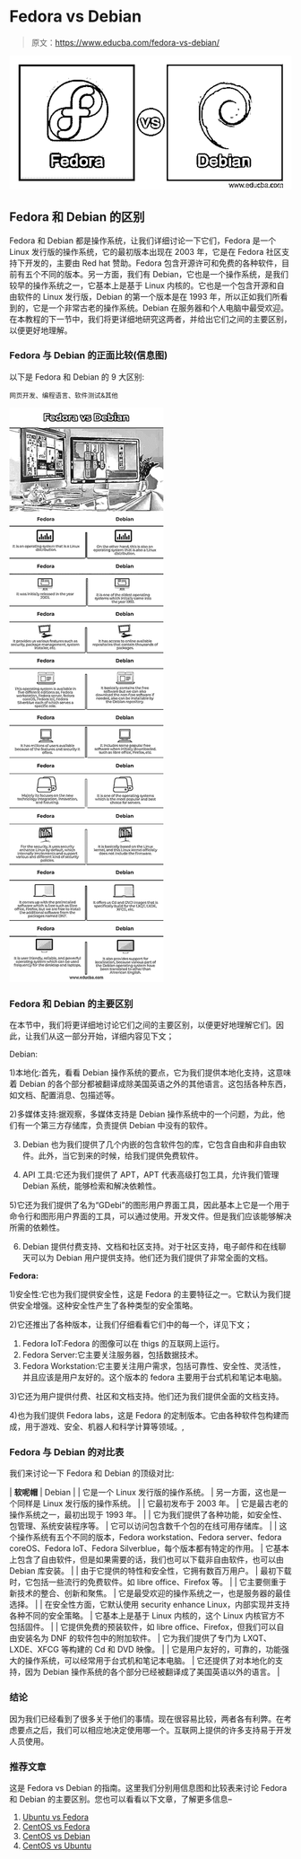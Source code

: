 # Fedora vs Debian

> 原文：<https://www.educba.com/fedora-vs-debian/>

![Fedora vs Debian](img/21e1232718b79730fb07c8afc4064fba.png)



## Fedora 和 Debian 的区别

Fedora 和 Debian 都是操作系统，让我们详细讨论一下它们，Fedora 是一个 Linux 发行版的操作系统，它的最初版本出现在 2003 年，它是在 Fedora 社区支持下开发的，主要由 Red hat 赞助。Fedora 包含开源许可和免费的各种软件，目前有五个不同的版本。另一方面，我们有 Debian，它也是一个操作系统，是我们较早的操作系统之一，它基本上是基于 Linux 内核的。它也是一个包含开源和自由软件的 Linux 发行版，Debian 的第一个版本是在 1993 年，所以正如我们所看到的，它是一个非常古老的操作系统。Debian 在服务器和个人电脑中最受欢迎。在本教程的下一节中，我们将更详细地研究这两者，并给出它们之间的主要区别，以便更好地理解。

### Fedora 与 Debian 的正面比较(信息图)

以下是 Fedora 和 Debian 的 9 大区别:

<small>网页开发、编程语言、软件测试&其他</small>

![Fedora-vs-Debian-info](img/23774e3c44e543129b00be769887a75e.png)



### Fedora 和 Debian 的主要区别

在本节中，我们将更详细地讨论它们之间的主要区别，以便更好地理解它们。因此，让我们从这一部分开始，详细内容见下文；

Debian:

1)本地化:首先，看看 Debian 操作系统的要点，它为我们提供本地化支持，这意味着 Debian 的各个部分都被翻译成除美国英语之外的其他语言。这包括各种东西，如文档、配置消息、包描述等。

2)多媒体支持:据观察，多媒体支持是 Debian 操作系统中的一个问题，为此，他们有一个第三方存储库，负责提供 Debian 中没有的软件。

3) Debian 也为我们提供了几个内嵌的包含软件包的库，它包含自由和非自由软件。此外，当它到来的时候，给我们提供免费软件。

4) API 工具:它还为我们提供了 APT，APT 代表高级打包工具，允许我们管理 Debian 系统，能够检索和解决依赖性。

5)它还为我们提供了名为“GDebi”的图形用户界面工具，因此基本上它是一个用于命令行和图形用户界面的工具，可以通过使用。开发文件。但是我们应该能够解决所需的依赖性。

6) Debian 提供付费支持、文档和社区支持。对于社区支持，电子邮件和在线聊天可以为 Debian 用户提供支持。他们还为我们提供了非常全面的文档。

**Fedora:**

1)安全性:它也为我们提供安全性，这是 Fedora 的主要特征之一。它默认为我们提供安全增强。这种安全性产生了各种类型的安全策略。

2)它还推出了各种版本，让我们仔细看看它们中的每一个，详见下文；

1.  Fedora IoT:Fedora 的图像可以在 thigs 的互联网上运行。
2.  Fedora Server:它主要关注服务器，包括数据技术。
3.  Fedora Workstation:它主要关注用户需求，包括可靠性、安全性、灵活性，并且应该是用户友好的。这个版本的 fedora 主要用于台式机和笔记本电脑。

3)它还为用户提供付费、社区和文档支持。他们还为我们提供全面的文档支持。

4)也为我们提供 Fedora labs，这是 Fedora 的定制版本。它由各种软件包构建而成，用于游戏、安全、机器人和科学计算等领域。,

### Fedora 与 Debian 的对比表

我们来讨论一下 Fedora 和 Debian 的顶级对比:

| **软呢帽** | Debian |
| 它是一个 Linux 发行版的操作系统。 | 另一方面，这也是一个同样是 Linux 发行版的操作系统。 |
| 它最初发布于 2003 年。 | 它是最古老的操作系统之一，最初出现于 1993 年。 |
| 它为我们提供了各种功能，如安全性、包管理、系统安装程序等。 | 它可以访问包含数千个包的在线可用存储库。 |
| 这个操作系统有五个不同的版本，Fedora workstation、Fedora server、fedora coreOS、Fedora IoT、Fedora Silverblue，每个版本都有特定的作用。 | 它基本上包含了自由软件，但是如果需要的话，我们也可以下载非自由软件，也可以由 Debian 库安装。 |
| 由于它提供的特性和安全性，它拥有数百万用户。 | 最初下载时，它包括一些流行的免费软件。如 libre office、Firefox 等。 |
| 它主要侧重于新技术的整合、创新和聚焦。 | 它是最受欢迎的操作系统之一，也是服务器的最佳选择。 |
| 在安全性方面，它默认使用 security enhance Linux，内部实现并支持各种不同的安全策略。 | 它基本上是基于 Linux 内核的，这个 Linux 内核官方不包括固件。 |
| 它提供免费的预装软件，如 libre office、Firefox，但我们可以自由安装名为 DNF 的软件包中的附加软件。 | 它为我们提供了专门为 LXQT、LXDE、XFCG 等构建的 Cd 和 DVD 映像。 |
| 它是用户友好的，可靠的，功能强大的操作系统，可以经常用于台式机和笔记本电脑。 | 它还提供了对本地化的支持，因为 Debian 操作系统的各个部分已经被翻译成了美国英语以外的语言。 |

### 结论

因为我们已经看到了很多关于他们的事情。现在很容易比较，两者各有利弊。在考虑要点之后，我们可以相应地决定使用哪一个。互联网上提供的许多支持易于开发人员使用。

### 推荐文章

这是 Fedora vs Debian 的指南。这里我们分别用信息图和比较表来讨论 Fedora 和 Debian 的主要区别。您也可以看看以下文章，了解更多信息–

1.  [Ubuntu vs Fedora](https://www.educba.com/ubuntu-vs-fedora/)
2.  [CentOS vs Fedora](https://www.educba.com/centos-vs-fedora/)
3.  [CentOS vs Debian](https://www.educba.com/centos-vs-debian/)
4.  [CentOS vs Ubuntu](https://www.educba.com/centos-vs-ubuntu/)





